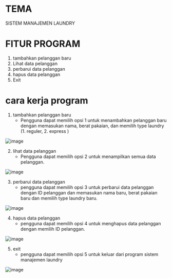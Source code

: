 # TEMA
SISTEM MANAJEMEN LAUNDRY
# FITUR PROGRAM 
1. tambahkan pelanggan baru
2. Lihat data pelanggan
3. perbarui data pelanggan
4. hapus data pelanggan
5. Exit
# cara kerja program
1. tambahkan pelanggan baru
   - Pengguna dapat memilih opsi 1 untuk menambahkan pelanggan baru dengan memasukan nama, berat pakaian, dan memilih type laundry (1. reguler, 2. express )

![image](https://github.com/user-attachments/assets/7c3ee623-32fa-4e5c-a561-0d0fe3674f88)

2. lihat data pelanggan
   - Pengguna dapat memilih opsi 2 untuk menampilkan semua data pelanggan.

![image](https://github.com/user-attachments/assets/1a05ede2-a25d-4e72-8967-e18228fb1684)

3. perbarui data pelanggan
   - pengguna dapat memilih opsi 3 untuk perbarui data pelanggan dengan ID pelanggan dan memasukan nama baru, berat pakaian baru dan memilih type laundry baru.

![image](https://github.com/user-attachments/assets/1d0f92b1-51db-4137-a0d0-4b933c8f5098)

4. hapus data pelanggan
   - pengguna dapat memilih opsi 4 untuk menghapus data pelanggan dengan memilih ID pelanggan.

![image](https://github.com/user-attachments/assets/8fd68331-6f77-4a8a-8e9b-1973fff8ad64)

5. exit
   - pengguna dapat memilih opsi 5 untuk keluar dari program sistem manajemen laundry

![image](https://github.com/user-attachments/assets/37d6e372-6d03-4db9-94a5-5cd5029edef5)
